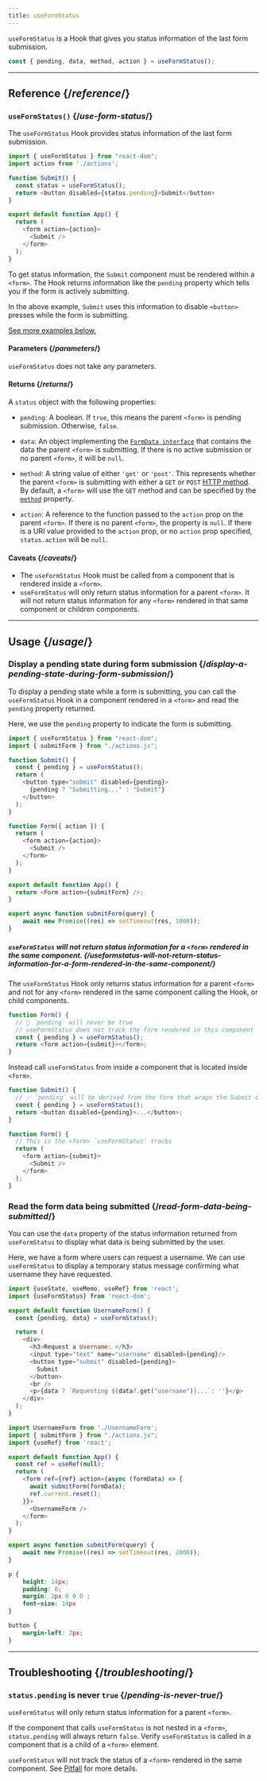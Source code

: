```yaml
---
title: useFormStatus
---
```


<Intro>

`useFormStatus` is a Hook that gives you status information of the last form submission.

```js
const { pending, data, method, action } = useFormStatus();
```

</Intro>

<InlineToc />

---

## Reference {/*reference*/}

### `useFormStatus()` {/*use-form-status*/}

The `useFormStatus` Hook provides status information of the last form submission.

```js {5},[[1, 6, "status.pending"]]
import { useFormStatus } from "react-dom";
import action from './actions';

function Submit() {
  const status = useFormStatus();
  return <button disabled={status.pending}>Submit</button>
}

export default function App() {
  return (
    <form action={action}>
      <Submit />
    </form>
  );
}
```

To get status information, the `Submit` component must be rendered within a `<form>`. The Hook returns information like the <CodeStep step={1}>`pending`</CodeStep> property which tells you if the form is actively submitting. 

In the above example, `Submit` uses this information to disable `<button>` presses while the form is submitting.

[See more examples below.](#usage)

#### Parameters {/*parameters*/}

`useFormStatus` does not take any parameters.

#### Returns {/*returns*/}

A `status` object with the following properties:

* `pending`: A boolean. If `true`, this means the parent `<form>` is pending submission. Otherwise, `false`.

* `data`: An object implementing the [`FormData interface`](https://developer.mozilla.org/en-US/docs/Web/API/FormData) that contains the data the parent `<form>` is submitting. If there is no active submission or no parent `<form>`, it will be `null`.

* `method`: A string value of either `'get'` or `'post'`. This represents whether the parent `<form>` is submitting with either a `GET` or `POST` [HTTP method](https://developer.mozilla.org/en-US/docs/Web/HTTP/Methods). By default, a `<form>` will use the `GET` method and can be specified by the [`method`](https://developer.mozilla.org/en-US/docs/Web/HTML/Element/form#method) property.

[//]: # (Link to `<form>` documentation. "Read more on the `action` prop on `<form>`.")
* `action`: A reference to the function passed to the `action` prop on the parent `<form>`. If there is no parent `<form>`, the property is `null`. If there is a URI value provided to the `action` prop, or no `action` prop specified, `status.action` will be `null`.

#### Caveats {/*caveats*/}

* The `useFormStatus` Hook must be called from a component that is rendered inside a `<form>`. 
* `useFormStatus` will only return status information for a parent `<form>`. It will not return status information for any `<form>` rendered in that same component or children components.

---

## Usage {/*usage*/}

### Display a pending state during form submission {/*display-a-pending-state-during-form-submission*/}
To display a pending state while a form is submitting, you can call the `useFormStatus` Hook in a component rendered in a `<form>` and read the `pending` property returned.

Here, we use the `pending` property to indicate the form is submitting. 

<Sandpack>

```js src/App.js
import { useFormStatus } from "react-dom";
import { submitForm } from "./actions.js";

function Submit() {
  const { pending } = useFormStatus();
  return (
    <button type="submit" disabled={pending}>
      {pending ? "Submitting..." : "Submit"}
    </button>
  );
}

function Form({ action }) {
  return (
    <form action={action}>
      <Submit />
    </form>
  );
}

export default function App() {
  return <Form action={submitForm} />;
}
```

```js src/actions.js hidden
export async function submitForm(query) {
    await new Promise((res) => setTimeout(res, 1000));
}
```
</Sandpack>  

<Pitfall>

##### `useFormStatus` will not return status information for a `<form>` rendered in the same component. {/*useformstatus-will-not-return-status-information-for-a-form-rendered-in-the-same-component*/}

The `useFormStatus` Hook only returns status information for a parent `<form>` and not for any `<form>` rendered in the same component calling the Hook, or child components.

```js
function Form() {
  // 🚩 `pending` will never be true
  // useFormStatus does not track the form rendered in this component
  const { pending } = useFormStatus();
  return <form action={submit}></form>;
}
```

Instead call `useFormStatus` from inside a component that is located inside `<form>`.

```js
function Submit() {
  // ✅ `pending` will be derived from the form that wraps the Submit component
  const { pending } = useFormStatus(); 
  return <button disabled={pending}>...</button>;
}

function Form() {
  // This is the <form> `useFormStatus` tracks
  return (
    <form action={submit}>
      <Submit />
    </form>
  );
}
```

</Pitfall>

### Read the form data being submitted {/*read-form-data-being-submitted*/}

You can use the `data` property of the status information returned from `useFormStatus` to display what data is being submitted by the user.

Here, we have a form where users can request a username. We can use `useFormStatus` to display a temporary status message confirming what username they have requested.

<Sandpack>

```js src/UsernameForm.js active
import {useState, useMemo, useRef} from 'react';
import {useFormStatus} from 'react-dom';

export default function UsernameForm() {
  const {pending, data} = useFormStatus();

  return (
    <div>
      <h3>Request a Username: </h3>
      <input type="text" name="username" disabled={pending}/>
      <button type="submit" disabled={pending}>
        Submit
      </button>
      <br />
      <p>{data ? `Requesting ${data?.get("username")}...`: ''}</p>
    </div>
  );
}
```

```js src/App.js
import UsernameForm from './UsernameForm';
import { submitForm } from "./actions.js";
import {useRef} from 'react';

export default function App() {
  const ref = useRef(null);
  return (
    <form ref={ref} action={async (formData) => {
      await submitForm(formData);
      ref.current.reset();
    }}>
      <UsernameForm />
    </form>
  );
}
```

```js src/actions.js hidden
export async function submitForm(query) {
    await new Promise((res) => setTimeout(res, 2000));
}
```

```css
p {
    height: 14px;
    padding: 0;
    margin: 2px 0 0 0 ;
    font-size: 14px
}

button {
    margin-left: 2px;
}

```

</Sandpack>  

---

## Troubleshooting {/*troubleshooting*/}

### `status.pending` is never `true` {/*pending-is-never-true*/}

`useFormStatus` will only return status information for a parent `<form>`. 

If the component that calls `useFormStatus` is not nested in a `<form>`, `status.pending` will always return `false`. Verify `useFormStatus` is called in a component that is a child of a `<form>` element.

`useFormStatus` will not track the status of a `<form>` rendered in the same component. See [Pitfall](#useformstatus-will-not-return-status-information-for-a-form-rendered-in-the-same-component) for more details.
